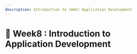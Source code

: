 ```yaml
---
description: Introduction to (Web) Application Development
---
```


# 💾 Week8 : Introduction to Application Development

